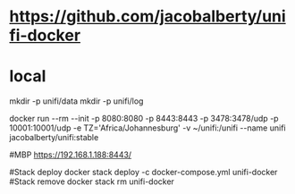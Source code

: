 # https://github.com/jacobalberty/unifi-docker

# local
mkdir -p unifi/data
mkdir -p unifi/log

docker run --rm --init -p 8080:8080 -p 8443:8443 -p 3478:3478/udp -p 10001:10001/udp -e TZ='Africa/Johannesburg' -v ~/unifi:/unifi --name unifi jacobalberty/unifi:stable

#MBP
https://192.168.1.188:8443/

#Stack deploy
docker stack deploy -c docker-compose.yml unifi-docker
#Stack remove
docker stack rm unifi-docker
